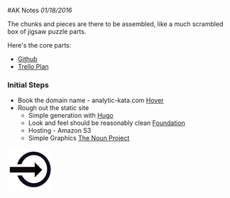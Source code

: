 #AK Notes
_01/18/2016_

The chunks and pieces are there to be assembled, like a much scrambled box of jigsaw puzzle parts.  

Here's the core parts:

* [Github](https://github.com/nryberg/analytic-kata)
* [Trello Plan](https://trello.com/b/H1aUTNxd/analytic-kata)

### Initial Steps

* Book the domain name - analytic-kata.com [Hover](https://www.hover.com/)
* Rough out the static site 
	* Simple generation with [Hugo]( https://gohugo.io/)
	* Look and feel should be reasonably clean [Foundation](http://foundation.zurb.com/ )
	* Hosting - Amazon S3
	* Simple Graphics  [The Noun Project]( https://thenounproject.com/search/?q=analytics )

![Get Content](../static/images/get_content.png)

